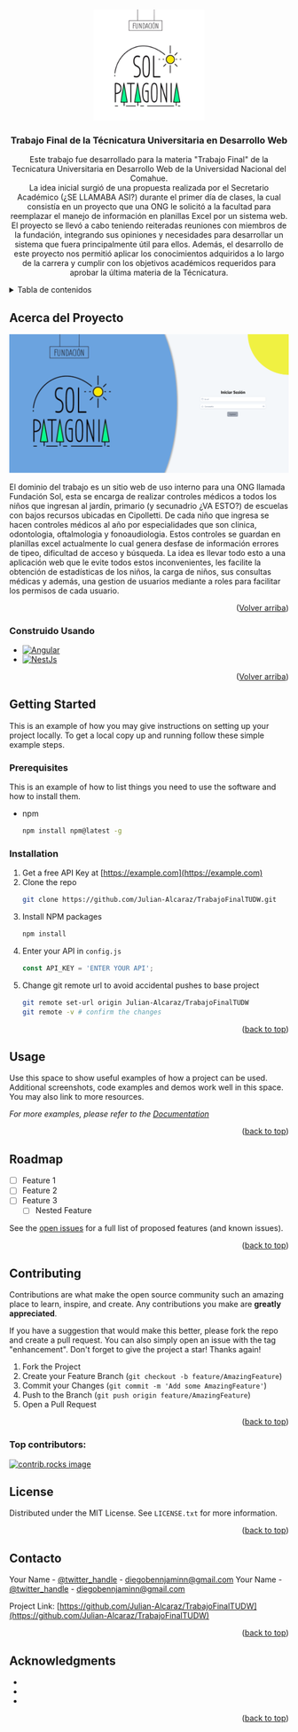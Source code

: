 <!-- # TrabajoFinalTUDW -->
<!-- Improved compatibility of back to top link: See: https://github.com/othneildrew/Best-README-Template/pull/73 -->
<a id="readme-top"></a>
<!--
*** Thanks for checking out the Best-README-Template. If you have a suggestion
*** that would make this better, please fork the repo and create a pull request
*** or simply open an issue with the tag "enhancement".
*** Don't forget to give the project a star!
*** Thanks again! Now go create something AMAZING! :D
-->



<!-- PROJECT SHIELDS -->
<!--
*** I'm using markdown "reference style" links for readability.
*** Reference links are enclosed in brackets [ ] instead of parentheses ( ).
*** See the bottom of this document for the declaration of the reference variables
*** for contributors-url, forks-url, etc. This is an optional, concise syntax you may use.
*** https://www.markdownguide.org/basic-syntax/#reference-style-links
-->
<!-- 
[![Contributors][contributors-shield]][contributors-url]
[![Forks][forks-shield]][forks-url]
[![Stargazers][stars-shield]][stars-url]
[![Issues][issues-shield]][issues-url]
[![MIT License][license-shield]][license-url]
[![LinkedIn][linkedin-shield]][linkedin-url]
-->

<!-- PROJECT LOGO -->
<br />
<div align="center">
  <a href="https://github.com/Julian-Alcaraz/TrabajoFinalTUDW">
    <img src="images/Untitled design.png" alt="Logo" width="200" height="200">
  </a>

<h3 align="center">Trabajo Final de la Técnicatura Universitaria en Desarrollo Web</h3>

  <p align="center">
  Este trabajo fue desarrollado para la materia "Trabajo Final" de la Tecnicatura Universitaria en Desarrollo Web de la Universidad Nacional del Comahue. <br>
  La idea inicial surgió de una propuesta realizada por el Secretario Académico (¿SE LLAMABA ASI?) durante el primer día de clases, la cual consistía en un proyecto que una ONG le solicitó a la facultad para reemplazar el manejo de información en planillas Excel por un sistema web. <br>
  El proyecto se llevó a cabo teniendo reiteradas reuniones con miembros de la fundación, integrando sus opiniones y necesidades para desarrollar un sistema que fuera principalmente útil para ellos. Además, el desarrollo de este proyecto nos permitió aplicar los conocimientos adquiridos a lo largo de la carrera y cumplir con los objetivos académicos requeridos para aprobar la última materia de la Técnicatura.
    </p>
    <!-- 
    <br />
    <a href="https://github.com/Julian-Alcaraz/TrabajoFinalTUDW"><strong>Explore the docs »</strong></a>
    <br />
    <br />
    <a href="https://github.com/Julian-Alcaraz/TrabajoFinalTUDW">View Demo</a>
    ·
    <a href="https://github.com/Julian-Alcaraz/TrabajoFinalTUDW/issues/new?labels=bug&template=bug-report---.md">Report Bug</a>
    ·
    <a href="https://github.com/Julian-Alcaraz/TrabajoFinalTUDW/issues/new?labels=enhancement&template=feature-request---.md">Request Feature</a>-->
  </p>
</div>



<!-- TABLE OF CONTENTS -->
<details>
  <summary>Tabla de contenidos</summary>
  <ol>
    <li>
      <a href="#acerca-del-proyecto">Acerca del Proyecto</a>
      <ul>
        <li><a href="#construido-usando">Construido Usando</a></li>
      </ul>
    </li>
    <li>
      <a href="#getting-started">Getting Started</a>
      <ul>
        <li><a href="#prerequisites">Prerequisites</a></li>
        <li><a href="#installation">Installation</a></li>
      </ul>
    </li>
    <li><a href="#usage">Usage</a></li>
    <li><a href="#roadmap">Roadmap</a></li>
    <li><a href="#contributing">Contributing</a></li>
    <li><a href="#license">License</a></li>
    <li><a href="#contacto">Contacto</a></li>
    <li><a href="#acknowledgments">Acknowledgments</a></li>
  </ol>
</details>



<!-- ABOUT THE PROJECT -->
## Acerca del Proyecto

[![Product Name Screen Shot][product-screenshot]](https://example.com)

 El dominio del trabajo es un sitio web de uso interno para una ONG llamada Fundación Sol, esta se encarga de realizar controles médicos a todos los niños que ingresan al jardín, primario (y secunadrio ¿VA ESTO?) de escuelas con bajos recursos ubicadas en Cipolletti. 
 De cada niño que ingresa se hacen controles médicos al año por especialidades que son clinica, odontologia, oftalmologia y fonoaudiologia.
 Estos controles se guardan en planillas excel actualmente lo cual genera desfase de información errores de tipeo, dificultad de acceso y búsqueda. La idea es llevar todo esto a una aplicación web que le evite todos estos inconvenientes, les facilite la obtención de estadísticas de los niños, la carga de niños, sus consultas médicas y además, una gestion de usuarios mediante a roles para facilitar los permisos de cada usuario.
 <!--
Here's a blank template to get started: To avoid retyping too much info. Do a search and replace with your text editor for the following: `Julian-Alcaraz`, `TrabajoFinalTUDW`, `twitter_handle`, `linkedin_username`, `email_client`, `email`, `project_title`, `project_description`
-->
<p align="right">(<a href="#readme-top">Volver arriba</a>)</p>



### Construido Usando

* [![Angular][Angular.io]][Angular-url]
* [![NestJs][nest.js]][Nest.js-url]

<p align="right">(<a href="#readme-top">Volver arriba</a>)</p>



<!-- GETTING STARTED -->
## Getting Started

This is an example of how you may give instructions on setting up your project locally.
To get a local copy up and running follow these simple example steps.

### Prerequisites

This is an example of how to list things you need to use the software and how to install them.
* npm
  ```sh
  npm install npm@latest -g
  ```

### Installation

1. Get a free API Key at [https://example.com](https://example.com)
2. Clone the repo
   ```sh
   git clone https://github.com/Julian-Alcaraz/TrabajoFinalTUDW.git
   ```
3. Install NPM packages
   ```sh
   npm install
   ```
4. Enter your API in `config.js`
   ```js
   const API_KEY = 'ENTER YOUR API';
   ```
5. Change git remote url to avoid accidental pushes to base project
   ```sh
   git remote set-url origin Julian-Alcaraz/TrabajoFinalTUDW
   git remote -v # confirm the changes
   ```

<p align="right">(<a href="#readme-top">back to top</a>)</p>



<!-- USAGE EXAMPLES -->
## Usage

Use this space to show useful examples of how a project can be used. Additional screenshots, code examples and demos work well in this space. You may also link to more resources.

_For more examples, please refer to the [Documentation](https://example.com)_

<p align="right">(<a href="#readme-top">back to top</a>)</p>



<!-- ROADMAP -->
## Roadmap

- [ ] Feature 1
- [ ] Feature 2
- [ ] Feature 3
    - [ ] Nested Feature

See the [open issues](https://github.com/Julian-Alcaraz/TrabajoFinalTUDW/issues) for a full list of proposed features (and known issues).

<p align="right">(<a href="#readme-top">back to top</a>)</p>



<!-- CONTRIBUTING -->
## Contributing

Contributions are what make the open source community such an amazing place to learn, inspire, and create. Any contributions you make are **greatly appreciated**.

If you have a suggestion that would make this better, please fork the repo and create a pull request. You can also simply open an issue with the tag "enhancement".
Don't forget to give the project a star! Thanks again!

1. Fork the Project
2. Create your Feature Branch (`git checkout -b feature/AmazingFeature`)
3. Commit your Changes (`git commit -m 'Add some AmazingFeature'`)
4. Push to the Branch (`git push origin feature/AmazingFeature`)
5. Open a Pull Request

<p align="right">(<a href="#readme-top">back to top</a>)</p>

### Top contributors:

<a href="https://github.com/Julian-Alcaraz/TrabajoFinalTUDW/graphs/contributors">
  <img src="https://contrib.rocks/image?repo=Julian-Alcaraz/TrabajoFinalTUDW" alt="contrib.rocks image" />
</a>



<!-- LICENSE -->
## License

Distributed under the MIT License. See `LICENSE.txt` for more information.

<p align="right">(<a href="#readme-top">back to top</a>)</p>



<!-- CONTACT -->
## Contacto

Your Name - [@twitter_handle](https://twitter.com/twitter_handle) - diegobennjaminn@gmail.com
Your Name - [@twitter_handle](https://twitter.com/twitter_handle) - diegobennjaminn@gmail.com

Project Link: [https://github.com/Julian-Alcaraz/TrabajoFinalTUDW](https://github.com/Julian-Alcaraz/TrabajoFinalTUDW)

<p align="right">(<a href="#readme-top">back to top</a>)</p>



<!-- ACKNOWLEDGMENTS -->
## Acknowledgments

* []()
* []()
* []()

<p align="right">(<a href="#readme-top">back to top</a>)</p>



<!-- MARKDOWN LINKS & IMAGES -->
<!-- https://www.markdownguide.org/basic-syntax/#reference-style-links -->
[contributors-shield]: https://img.shields.io/github/contributors/Julian-Alcaraz/TrabajoFinalTUDW.svg?style=for-the-badge
[contributors-url]: https://github.com/Julian-Alcaraz/TrabajoFinalTUDW/graphs/contributors
[forks-shield]: https://img.shields.io/github/forks/Julian-Alcaraz/TrabajoFinalTUDW.svg?style=for-the-badge
[forks-url]: https://github.com/Julian-Alcaraz/TrabajoFinalTUDW/network/members
[stars-shield]: https://img.shields.io/github/stars/Julian-Alcaraz/TrabajoFinalTUDW.svg?style=for-the-badge
[stars-url]: https://github.com/Julian-Alcaraz/TrabajoFinalTUDW/stargazers
[issues-shield]: https://img.shields.io/github/issues/Julian-Alcaraz/TrabajoFinalTUDW.svg?style=for-the-badge
[issues-url]: https://github.com/Julian-Alcaraz/TrabajoFinalTUDW/issues
[license-shield]: https://img.shields.io/github/license/Julian-Alcaraz/TrabajoFinalTUDW.svg?style=for-the-badge
[license-url]: https://github.com/Julian-Alcaraz/TrabajoFinalTUDW/blob/master/LICENSE.txt
[linkedin-shield]: https://img.shields.io/badge/-LinkedIn-black.svg?style=for-the-badge&logo=linkedin&colorB=555
[linkedin-url]: https://linkedin.com/in/linkedin_username
[product-screenshot]: images/screenshot.png
[Next.js]: https://img.shields.io/badge/next.js-000000?style=for-the-badge&logo=nextdotjs&logoColor=white
[Next-url]: https://nextjs.org/
[React.js]: https://img.shields.io/badge/React-20232A?style=for-the-badge&logo=react&logoColor=61DAFB
[React-url]: https://reactjs.org/
[Vue.js]: https://img.shields.io/badge/Vue.js-35495E?style=for-the-badge&logo=vuedotjs&logoColor=4FC08D
[Vue-url]: https://vuejs.org/
[Angular.io]: https://img.shields.io/badge/Angular-DD0031?style=for-the-badge&logo=angular&logoColor=white
[Nest.js]: https://img.shields.io/badge/nestjs-DD0031?style=for-the-badge&logo=nestjs&logoColor=white
[Nest.js-url]: https://nestjs.com/
[Angular-url]: https://angular.io/
[Svelte.dev]: https://img.shields.io/badge/Svelte-4A4A55?style=for-the-badge&logo=svelte&logoColor=FF3E00
[Svelte-url]: https://svelte.dev/
[Laravel.com]: https://img.shields.io/badge/Laravel-FF2D20?style=for-the-badge&logo=laravel&logoColor=white
[Laravel-url]: https://laravel.com
[Bootstrap.com]: https://img.shields.io/badge/Bootstrap-563D7C?style=for-the-badge&logo=bootstrap&logoColor=white
[Bootstrap-url]: https://getbootstrap.com
[JQuery.com]: https://img.shields.io/badge/jQuery-0769AD?style=for-the-badge&logo=jquery&logoColor=white
[JQuery-url]: https://jquery.com 